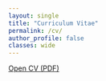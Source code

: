 ```yaml
---
layout: single
title: "Curriculum Vitae"
permalink: /cv/
author_profile: false
classes: wide
---
```


<style>
/* Make the H1 itself the link and keep it styled like a title */
.page__title a { color: inherit; text-decoration: none; }
.page__title a:hover { text-decoration: underline; }
</style>

<script>
document.addEventListener('DOMContentLoaded', function () {
  var h1 = document.querySelector('.page__title');
  if (!h1) return;
  if (!h1.querySelector('a')) {
    var a = document.createElement('a');
    a.href = '{{ "/CV.pdf" | relative_url }}';   // change if your filename differs
    a.target = '_blank';
    a.rel = 'noopener';
    a.textContent = h1.textContent.trim();
    h1.textContent = '';
    h1.appendChild(a);
  }
  // If fallback exists, remove it (since JS worked)
  var fb = document.getElementById('cv-fallback');
  if (fb) fb.remove();
});
</script>

<!-- This link only shows if JS is disabled -->
<noscript>
  <p id="cv-fallback"><a href="{{ "/CV.pdf" | relative_url }}" target="_blank" rel="noopener">Open CV (PDF)</a></p>
</noscript>

